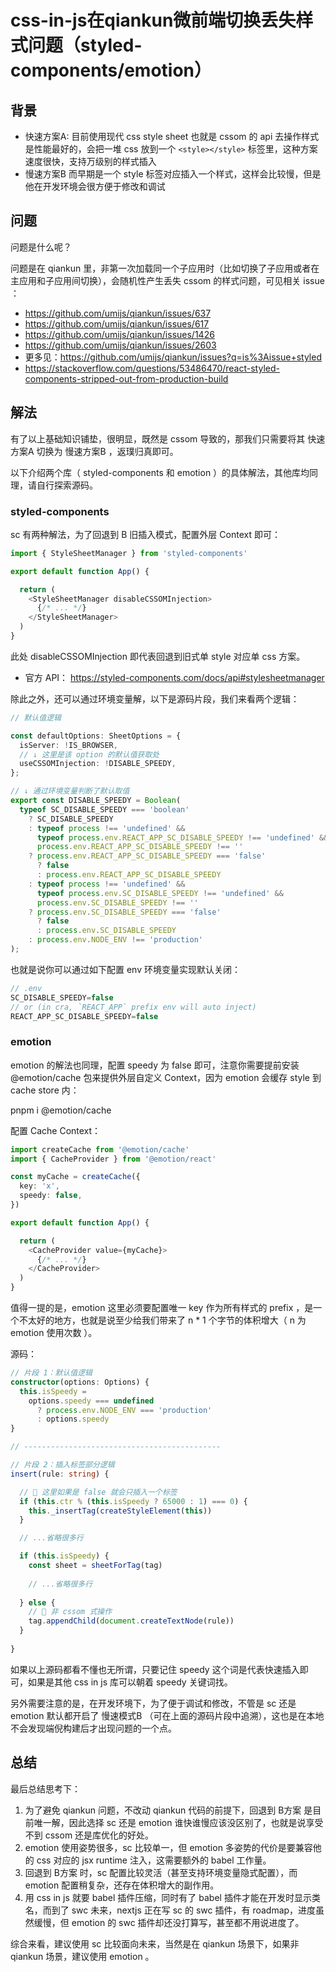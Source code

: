 # css-in-js在qiankun微前端切换丢失样式问题（styled-components/emotion）

## 背景

- 快速方案A: 目前使用现代 css style sheet 也就是 cssom 的 api 去操作样式是性能最好的，会把一堆 css 放到一个 `<style></style>` 标签里，这种方案速度很快，支持万级别的样式插入
- 慢速方案B	而早期是一个 style 标签对应插入一个样式，这样会比较慢，但是他在开发环境会很方便于修改和调试


## 问题

问题是什么呢？

问题是在 qiankun 里，非第一次加载同一个子应用时（比如切换了子应用或者在主应用和子应用间切换），会随机性产生丢失 cssom 的样式问题，可见相关 issue ：

- https://github.com/umijs/qiankun/issues/637
- https://github.com/umijs/qiankun/issues/617
- https://github.com/umijs/qiankun/issues/1426
- https://github.com/umijs/qiankun/issues/2603
- 更多见：https://github.com/umijs/qiankun/issues?q=is%3Aissue+styled
- https://stackoverflow.com/questions/53486470/react-styled-components-stripped-out-from-production-build

## 解法

有了以上基础知识铺垫，很明显，既然是 cssom 导致的，那我们只需要将其 快速方案A 切换为 慢速方案B ，返璞归真即可。

以下介绍两个库（ styled-components 和 emotion ）的具体解法，其他库均同理，请自行探索源码。

### styled-components

sc 有两种解法，为了回退到 B 旧插入模式，配置外层 Context 即可：

```ts
import { StyleSheetManager } from 'styled-components'

export default function App() {

  return (
    <StyleSheetManager disableCSSOMInjection>
      {/* ... */}
    </StyleSheetManager>
  )
}
```

此处 disableCSSOMInjection 即代表回退到旧式单 style 对应单 css 方案。

- 官方 API： https://styled-components.com/docs/api#stylesheetmanager

除此之外，还可以通过环境变量解，以下是源码片段，我们来看两个逻辑：

```ts
// 默认值逻辑

const defaultOptions: SheetOptions = {
  isServer: !IS_BROWSER,
  // ↓ 这里是该 option 的默认值获取处
  useCSSOMInjection: !DISABLE_SPEEDY,
};

// ↓ 通过环境变量判断了默认取值
export const DISABLE_SPEEDY = Boolean(
  typeof SC_DISABLE_SPEEDY === 'boolean'
    ? SC_DISABLE_SPEEDY
    : typeof process !== 'undefined' &&
      typeof process.env.REACT_APP_SC_DISABLE_SPEEDY !== 'undefined' &&
      process.env.REACT_APP_SC_DISABLE_SPEEDY !== ''
    ? process.env.REACT_APP_SC_DISABLE_SPEEDY === 'false'
      ? false
      : process.env.REACT_APP_SC_DISABLE_SPEEDY
    : typeof process !== 'undefined' &&
      typeof process.env.SC_DISABLE_SPEEDY !== 'undefined' &&
      process.env.SC_DISABLE_SPEEDY !== ''
    ? process.env.SC_DISABLE_SPEEDY === 'false'
      ? false
      : process.env.SC_DISABLE_SPEEDY
    : process.env.NODE_ENV !== 'production'
);
```

也就是说你可以通过如下配置 env 环境变量实现默认关闭：

```ts
// .env
SC_DISABLE_SPEEDY=false
// or (in cra, `REACT_APP` prefix env will auto inject)
REACT_APP_SC_DISABLE_SPEEDY=false
```

### emotion

emotion 的解法也同理，配置 speedy 为 false 即可，注意你需要提前安装 @emotion/cache 包来提供外层自定义 Context，因为 emotion 会缓存 style 到 cache store 内：

pnpm i @emotion/cache

配置 Cache Context：

```ts
import createCache from '@emotion/cache'
import { CacheProvider } from '@emotion/react'

const myCache = createCache({
  key: 'x',
  speedy: false,
})

export default function App() {

  return (
    <CacheProvider value={myCache}>
      {/* ... */}
    </CacheProvider>
  )
}
```

值得一提的是，emotion 这里必须要配置唯一 key 作为所有样式的 prefix ，是一个不太好的地方，也就是说至少给我们带来了 n * 1 个字节的体积增大（ n 为 emotion 使用次数 ）。

源码：
```ts
// 片段 1：默认值逻辑
constructor(options: Options) {
  this.isSpeedy =
    options.speedy === undefined
      ? process.env.NODE_ENV === 'production'
      : options.speedy
}

// --------------------------------------------

// 片段 2：插入标签部分逻辑
insert(rule: string) {

  // 🌈 这里如果是 false 就会只插入一个标签
  if (this.ctr % (this.isSpeedy ? 65000 : 1) === 0) {
    this._insertTag(createStyleElement(this))
  }

  // ...省略很多行

  if (this.isSpeedy) {
    const sheet = sheetForTag(tag)
    
    // ...省略很多行
    
  } else {
  	// 🌈 非 cssom 式操作
    tag.appendChild(document.createTextNode(rule))
  }
  
}
```

如果以上源码都看不懂也无所谓，只要记住 speedy 这个词是代表快速插入即可，如果是其他 css in js 库可以朝着 speedy 关键词找。

另外需要注意的是，在开发环境下，为了便于调试和修改，不管是 sc 还是 emotion 默认都开启了 慢速模式B （可在上面的源码片段中追溯），这也是在本地不会发现端倪构建后才出现问题的一个点。

## 总结

最后总结思考下：

1. 为了避免 qiankun 问题，不改动 qiankun 代码的前提下，回退到 B方案 是目前唯一解，因此选择 sc 还是 emotion 谁快谁慢应该没区别了，也就是说享受不到 cssom 还是库优化的好处。
2. emotion 使用姿势很多，sc 比较单一，但 emotion 多姿势的代价是要兼容他的 css 对应的 jsx runtime 注入，这需要额外的 babel 工作量。
3. 回退到 B方案 时，sc 配置比较灵活（甚至支持环境变量隐式配置），而 emotion 配置稍复杂，还存在体积增大的副作用。
4. 用 css in js 就要 babel 插件压缩，同时有了 babel 插件才能在开发时显示类名，而到了 swc 未来，nextjs 正在写 sc 的 swc 插件，有 roadmap，进度虽然缓慢，但 emotion 的 swc 插件却还没打算写，甚至都不用说进度了。

综合来看，建议使用 sc 比较面向未来，当然是在 qiankun 场景下，如果非 qiankun 场景，建议使用 emotion 。
